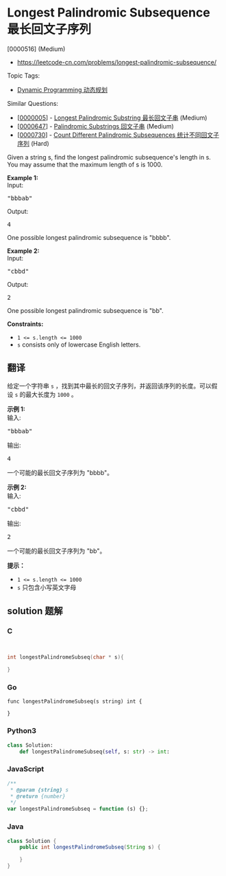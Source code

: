 # Longest Palindromic Subsequence 最长回文子序列

[0000516] (Medium)

- https://leetcode-cn.com/problems/longest-palindromic-subsequence/

Topic Tags:

- [Dynamic Programming 动态规划](https://leetcode-cn.com/tag/dynamic-programming/)

Similar Questions:

- [[0000005](https://leetcode-cn.com/problems/longest-palindromic-substring/)] - [Longest Palindromic Substring 最长回文子串](./0000005.longest-palindromic-substring.md) (Medium)
- [[0000647](https://leetcode-cn.com/problems/palindromic-substrings/)] - [Palindromic Substrings 回文子串](./0000647.palindromic-substrings.md) (Medium)
- [[0000730](https://leetcode-cn.com/problems/count-different-palindromic-subsequences/)] - [Count Different Palindromic Subsequences 统计不同回文子序列](./0000730.count-different-palindromic-subsequences.md) (Hard)

Given a string s, find the longest palindromic subsequence's length in s. You may assume that the maximum length of s is 1000.

**Example 1:**  
Input:

<pre>"bbbab"
</pre>

Output:

<pre>4
</pre>

One possible longest palindromic subsequence is "bbbb".

**Example 2:**  
Input:

<pre>"cbbd"
</pre>

Output:

<pre>2
</pre>

One possible longest palindromic subsequence is "bb".

**Constraints:**

- `1 <= s.length <= 1000`
- `s` consists only of lowercase English letters.

## 翻译

给定一个字符串 `s` ，找到其中最长的回文子序列，并返回该序列的长度。可以假设 `s` 的最大长度为 `1000` 。

**示例 1:**  
输入:

<pre>"bbbab"
</pre>

输出:

<pre>4
</pre>

一个可能的最长回文子序列为 "bbbb"。

**示例 2:**  
输入:

<pre>"cbbd"
</pre>

输出:

<pre>2
</pre>

一个可能的最长回文子序列为 "bb"。

**提示：**

- `1 <= s.length <= 1000`
- `s` 只包含小写英文字母

## solution 题解

### C

```c


int longestPalindromeSubseq(char * s){

}
```

### Go

```golang
func longestPalindromeSubseq(s string) int {

}
```

### Python3

```python
class Solution:
    def longestPalindromeSubseq(self, s: str) -> int:
```

### JavaScript

```javascript
/**
 * @param {string} s
 * @return {number}
 */
var longestPalindromeSubseq = function (s) {};
```

### Java

```java
class Solution {
    public int longestPalindromeSubseq(String s) {

    }
}
```
